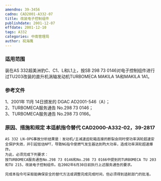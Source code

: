 ```yaml
---
amendno: 39-3456  
cadno: CAD2001-A332-07  
title: 改装电子控制组件  
publishdate: 2001-12-07  
effdate: 2001-12-10  
tags: A332  
categories: 中南管理局  
author: 祝海鹰  
---
```

  
### 适用范围  
装在AS 332超美洲豹C、C1、L和L1上，按SB 298 73 0146对电子控制组件进行过TU203改装的直升机涡轴发动机TURBOMECA MAKILA 1A和MAKILA 1A1。  
  
<!--more-->  
### 参考文件  
1、2001年 11月 14日颁发的 DGAC AD2001-546（A）；  
 2、TURBOMECA服务通告 No.298 73 0146；  
 3、TURBOMECA服务通告 No.298 73 0166。  
  
### 原因、措施和规定 本适航指令替代 CAD2000-A332-02，39-2817  
    AS 332 LN-OPG事故分析结果是：发动机/主减速齿轮箱连接的断裂会同时使功率涡轮超速安全保护失效，并引起低估NPT，导致NG指令使燃气发生器达到昀大功率，造成功率涡轮超速爆炸。  
    为此，必须完成下列要求：  
    按TURBOMECA服务通告No.298 73 0146和No.298 73 0166中提到的TURBOMECA TU 203和TU 215，改装电子控制组件。在2002年6月30日前执行上述服务通告的要求。  
  
    完成本指令可采取能确保安全的替代方法或调整完成完成时间，但必须得到适航部门的批准。  
